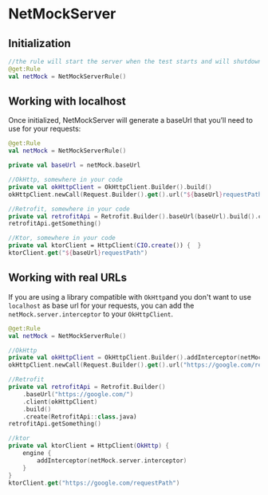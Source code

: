 # NetMockServer
## Initialization

```kotlin
//the rule will start the server when the test starts and will shutdown the server when the test is finished (@After)
@get:Rule 
val netMock = NetMockServerRule()
```
## Working with localhost
Once initialized, NetMockServer will generate a baseUrl that you’ll need to use for your requests:
```kotlin
@get:Rule
val netMock = NetMockServerRule()

private val baseUrl = netMock.baseUrl

//OkHttp, somewhere in your code
private val okHttpClient = OkHttpClient.Builder().build()
okHttpClient.newCall(Request.Builder().get().url("${baseUrl}requestPath").build())

//Retrofit, somewhere in your code
private val retrofitApi = Retrofit.Builder().baseUrl(baseUrl).build().create(RetrofitApi::class.java)
retrofitApi.getSomething()

//Ktor, somewhere in your code
private val ktorClient = HttpClient(CIO.create()) {  }
ktorClient.get("${baseUrl}requestPath")
```
## Working with real URLs
If you are using a library compatible with `OkHttp`and you don't want to use `localhost` as base url for your requests, you can add the `netMock.server.interceptor` to your `OkHttpClient`.
```kotlin
@get:Rule 
val netMock = NetMockServerRule()

//OkHttp
private val okHttpClient = OkHttpClient.Builder().addInterceptor(netMock.server.interceptor).build()
okHttpClient.newCall(Request.Builder().get().url("https://google.com/requestPath").build())

//Retrofit
private val retrofitApi = Retrofit.Builder()
    .baseUrl("https://google.com/")
    .client(okHttpClient)
    .build()
    .create(RetrofitApi::class.java)
retrofitApi.getSomething()

//ktor
private val ktorClient = HttpClient(OkHttp) {
    engine {
        addInterceptor(netMock.server.interceptor)
    }
}
ktorClient.get("https://google.com/requestPath")
```
